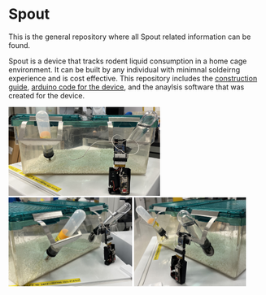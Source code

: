 # Spout
This is the general repository where all Spout related information can be found. 

Spout is a device that tracks rodent liquid consumption in a home cage environment. It can be built by any individual with minimnal soldeirng experience and is cost effective. This repository includes the [construction guide](https://github.com/eb-margolis-neuroscience-lab/Spout/tree/main/Spout_Construction_Guide), [arduino code for the device](https://github.com/eb-margolis-neuroscience-lab/Spout/tree/main/arduino%20code), and the anaylsis software that was created for the device. 

<img src="./images/large cage front.jpg" alt="drawing" height="175"/> <img src="./images/Large cage side angle.jpg" alt="drawing" height="175"/> <img src="./images/large cage side angle 2.jpg" alt="drawing" height="175"/>

